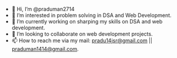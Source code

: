 - 👋 Hi, I’m @praduman2714
- 👀 I’m interested in problem solving in DSA and Web Development.
- 🌱 I’m currently working on sharping my skills on DSA and web development.
- 💞️ I’m looking to collaborate on web development projects.
- 📫 How to reach me via my mail: pradu14jsr@gmail.com || praduman1414@gmail.com.

<!---
praduman2714/praduman2714 is a ✨ special ✨ repository because its `README.md` (this file) appears on your GitHub profile.
You can click the Preview link to take a look at your changes.
--->
